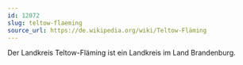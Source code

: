 ```yaml
---
id: 12072
slug: teltow-flaeming
source_url: https://de.wikipedia.org/wiki/Teltow-Fläming
---
```


Der Landkreis Teltow-Fläming ist ein Landkreis im Land Brandenburg.
